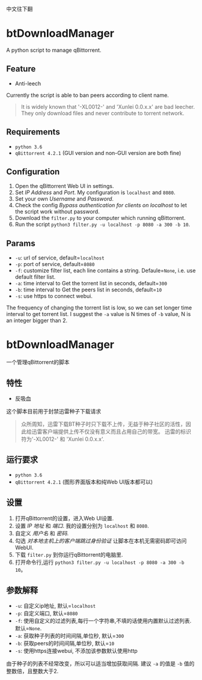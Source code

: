 中文往下翻

# btDownloadManager
A python script to manage qBittorrent.

## Feature
* Anti-leech

Currently the script is able to ban peers according to client name.
> It is widely known that '-XL0012-' and 'Xunlei 0.0.x.x' are bad leecher. 
They only download files and never contribute to torrent network.

## Requirements
* `python 3.6`
* `qBittorrent 4.2.1` (GUI version and non-GUI version are both fine)

## Configuration
1. Open the qBittorrent Web UI in settings.
2. Set *IP Address* and *Port*. My configuration is `localhost` and `8080`.
3. Set your own *Username* and *Password*.
4. Check the config _Bypass authentication for clients on localhost_ to let the script work without password.
5. Download the `filter.py` to your computer which running qBittorrent.
6. Run the script `python3 filter.py -u localhost -p 8080 -a 300 -b 10`.

## Params
* `-u`: url of service, default=`localhost`
* `-p`: port of service, default=`8080`
* `-f`: customize filter list, each line contains a string. Defaule=`None`, i.e. use default filter list.
* `-a`: time interval to Get the torrent list in seconds, default=`300`
* `-b`: time interval to Get the peers list in seconds, default=`10`
* `-s`: use https to connect webui.

The frequency of changing the torrent list is low, so we can set longer time interval to get torrent list.
I suggest the `-a` value is N times of `-b` value, N is an integer bigger than 2.

# btDownloadManager
一个管理qBittorrent的脚本

## 特性
* 反吸血

这个脚本目前用于封禁迅雷种子下载请求
> 众所周知，迅雷下载BT种子时只下载不上传，无益于种子社区的活性，因此给迅雷客户端提供上传不仅没有意义而且占用自己的带宽。
>迅雷的标识符为'-XL0012-' 和 'Xunlei 0.0.x.x'.

## 运行要求
* `python 3.6`
* `qBittorrent 4.2.1` (图形界面版本和纯Web UI版本都可以)

## 设置
1. 打开qBittorrent的设置，进入Web UI设置.
2. 设置 *IP 地址* 和 *端口*. 我的设置分别为 `localhost` 和 `8080`.
3. 自定义 *用户名* 和 *密码*.
4. 勾选 _对本地主机上的客户端跳过身份验证_ 让脚本在本机无需密码即可访问WebUI.
5. 下载 `filter.py` 到你运行qBittorrent的电脑里.
6. 打开命令行,运行 `python3 filter.py -u localhost -p 8080 -a 300 -b 10`。

## 参数解释
* `-u`: 自定义ip地址, 默认=`localhost`
* `-p`: 自定义端口, 默认=`8080`
* `-f`: 使用自定义的过滤列表,每行一个字符串,不填的话使用内置默认过滤列表. 默认=`None`.
* `-a`: 获取种子列表的时间间隔,单位秒, 默认=`300`
* `-b`: 获取peers的时间间隔,单位秒, 默认=`10`
* `-s`: 使用https连接webui, 不添加该参数默认使用http

由于种子的列表不经常改变，所以可以适当增加获取间隔.
建议 `-a` 的值是 `-b` 值的整数倍，且整数大于2.
